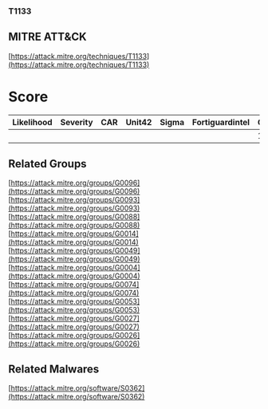 
### T1133
## MITRE ATT&CK
[https://attack.mitre.org/techniques/T1133](https://attack.mitre.org/techniques/T1133)

# Score

| Likelihood | Severity | CAR | Unit42 | Sigma | Fortiguardintel | Groups | Malwares | Tools |
| ---------- | -------- | --- | ------ | ----- | --------------- | ---  | --- | --- |
 |   |   |   |   |   |   | 10 | 1 |   |



## Related Groups

[https://attack.mitre.org/groups/G0096](https://attack.mitre.org/groups/G0096)
[https://attack.mitre.org/groups/G0093](https://attack.mitre.org/groups/G0093)
[https://attack.mitre.org/groups/G0088](https://attack.mitre.org/groups/G0088)
[https://attack.mitre.org/groups/G0014](https://attack.mitre.org/groups/G0014)
[https://attack.mitre.org/groups/G0049](https://attack.mitre.org/groups/G0049)
[https://attack.mitre.org/groups/G0004](https://attack.mitre.org/groups/G0004)
[https://attack.mitre.org/groups/G0074](https://attack.mitre.org/groups/G0074)
[https://attack.mitre.org/groups/G0053](https://attack.mitre.org/groups/G0053)
[https://attack.mitre.org/groups/G0027](https://attack.mitre.org/groups/G0027)
[https://attack.mitre.org/groups/G0026](https://attack.mitre.org/groups/G0026)
[]()


## Related Malwares

[https://attack.mitre.org/software/S0362](https://attack.mitre.org/software/S0362)
[]()
